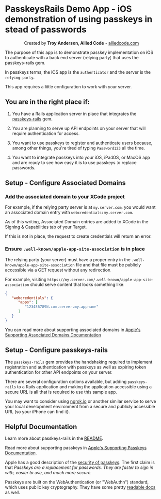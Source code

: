 #  PasskeysRails Demo App - iOS demonstration of using passkeys in stead of passwords

<p align="center" >
Created by <b>Troy Anderson, Allied Code</b> - <a href="https://alliedcode.com">alliedcode.com</a>
</p>

The purpose of this app is to demonstrate passkey implementation on iOS to authenticate with a back end server (relying party) that uses the passkeys-rails gem.

In passkeys terms, the iOS app is the `authenticator` and the server is the `relying party`.

This app requires a little configuration to work with your server.

## You are in the right place if:

1. You have a Rails application server in place that integrates the [passkeys-rails](https://github.com/alliedcode/passkeys-rails) gem.

2. You are planning to serve up API endpoints on your server that will require authentication for access.

3. You want to use passkeys to register and authenticate users because, among other things, you're tired of typing `Password123` all the time.

4. You want to integrate passkeys into your iOS, iPadOS, or MacOS app and are ready to see how easy it is to use passkeys to replace passwords.
 
## Setup - Configure Associated Domains


### Add the associated domain to your XCode project

For example, if the relying party server is at `my.server.com`, you would want an associated domain entry with `webcredentials:my.server.com`.

As of this writing, Associated Domain entries are added to XCode in the Signing & Capabilities tab of your Target.

If this is not in place, the request to create credentials will return an error.

### Ensure `.well-known/apple-app-site-association` is in place
The relying party (your server) must have a proper entry in the `.well-known/apple-app-site-association` file and that file must be publicly accessible via a GET request without any redirection.

For example, visiting `https://my.server.com/.well-known/apple-app-site-association` should serve content that looks something like:

```JSON 
{
   "webcredentials": {
      "apps": [
         "123456789N.com.server.my.appname"
      ]
   }
}
```

You can read more about supporting associated domains in [Apple's Supporting Associated Domains Documentation](https://developer.apple.com/documentation/xcode/supporting-associated-domains)

## Setup - Configure passkeys-rails

The `passkeys-rails` gem provides the handshaking required to implement registration and authentication with passkeys as well as expiring token authentication for other API endpoints on your server.

There are several configuration options available, but adding `passkeys-rails` to a Rails application and making the application accessible using a secure URL is all that is required to use this sample app.

You may want to consider using [ngrok.io](ngrok.io) or another similar service to serve your local development environment from a secure and publicly accessible URL (so your iPhone can find it).

## Helpful Documentation  

Learn more about passkeys-rails in the [README](https://github.com/alliedcode/passkeys-rails#readme).

Read more about supporting passkeys in [Apple's Supporting Passkeys Documentation](https://developer.apple.com/documentation/authenticationservices/public-private_key_authentication/supporting_passkeys/).

Apple has a good description of the [security of passkeys](https://support.apple.com/en-us/HT213305).  The first claim is that *Passkeys are a replacement for passwords. They are faster to sign in with, easier to use, and much more secure.*

Passkeys are built on the WebAuthentication (or "WebAuthn") standard, which uses public key cryptography.  They have some pretty [readable docs](https://webauthn.guide/) as well.
